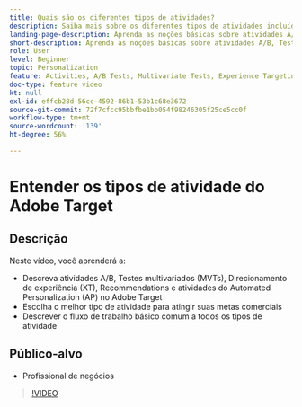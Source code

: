 ```yaml
---
title: Quais são os diferentes tipos de atividades?
description: Saiba mais sobre os diferentes tipos de atividades incluídos no Adobe Target e como podem ajudar a atingir suas metas. Assista a este vídeo para saber mais sobre noções básicas das atividades A/B, Testes multivariados (MVTs), atividades de Direcionamento de experiência (XT), recomendações e atividades do Automated Personalization (AP).
landing-page-description: Aprenda as noções básicas sobre atividades A/B, Testes multivariados, atividades de Direcionamento de experiência, atividades, recomendações e atividades da Automated Personalization.
short-description: Aprenda as noções básicas sobre atividades A/B, Testes multivariados, atividades de Direcionamento de experiência, atividades, recomendações e atividades da Automated Personalization.
role: User
level: Beginner
topic: Personalization
feature: Activities, A/B Tests, Multivariate Tests, Experience Targeting, Recommendations, Automated Personalization, Visual Experience Composer (VEC)
doc-type: feature video
kt: null
exl-id: effcb28d-56cc-4592-86b1-53b1c68e3672
source-git-commit: 72f7cfcc95bbfbe1bb054f98246305f25ce5cc0f
workflow-type: tm+mt
source-wordcount: '139'
ht-degree: 56%

---
```


# Entender os tipos de atividade do Adobe Target

## Descrição

Neste vídeo, você aprenderá a:

* Descreva atividades A/B, Testes multivariados (MVTs), Direcionamento de experiência (XT), Recommendations e atividades do Automated Personalization (AP) no Adobe Target
* Escolha o melhor tipo de atividade para atingir suas metas comerciais
* Descrever o fluxo de trabalho básico comum a todos os tipos de atividade

## Público-alvo

* Profissional de negócios

>[!VIDEO](https://video.tv.adobe.com/v/17386/?quality=12)

